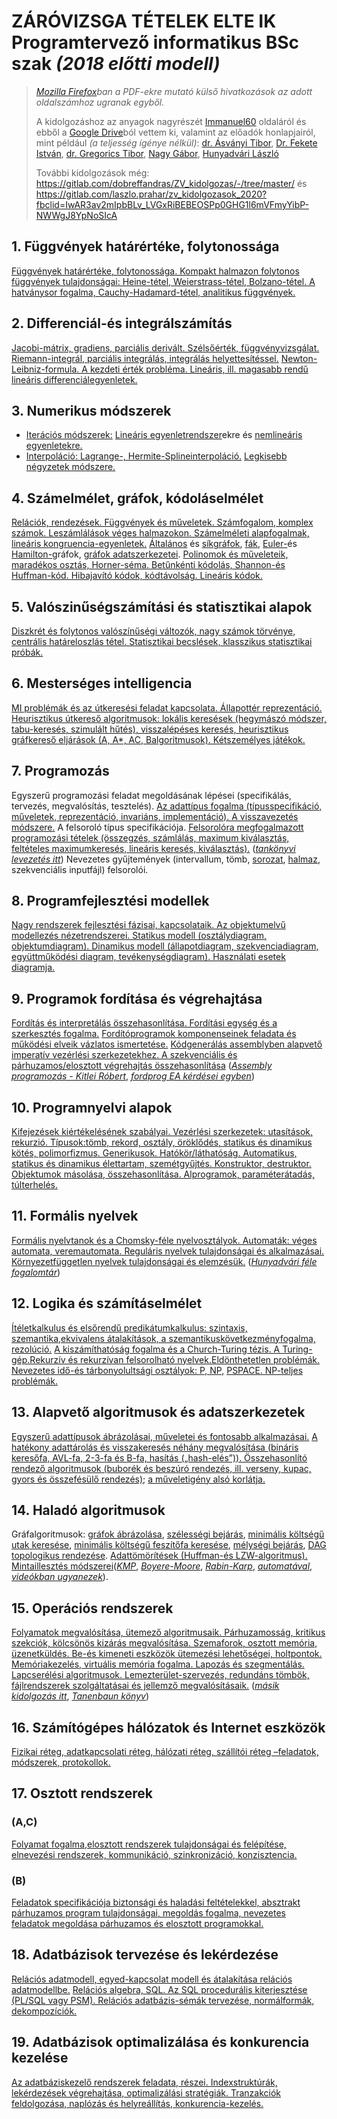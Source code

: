 # ZÁRÓVIZSGA TÉTELEK ELTE IK Programtervező informatikus BSc szak *(2018 előtti modell)*
> *[Mozilla Firefox](https://www.mozilla.org/hu/firefox/new/)ban a PDF-ekre mutató külső hivatkozások az adott oldalszámhoz ugranak egyből.*
>
> A kidolgozáshoz az anyagok nagyrészét [Immanuel60](https://immanuel60.hu/elte-ik-zarovizsga-tetelek-kidolgozva/) oldaláról és ebből a [Google Drive](https://drive.google.com/drive/folders/1DPpZIlhz5rrwsZpFSe55BCw_qknTd44P?usp=drive_open)ból vettem ki, valamint az előadók honlapjairól, mint például *(a teljesség ígénye nélkül)*: [dr. Ásványi Tibor](http://aszt.inf.elte.hu/~asvanyi/), [Dr. Fekete István](http://ifekete.web.elte.hu/), [dr. Gregorics Tibor](https://people.inf.elte.hu/gt/), [Nagy Gábor](http://compalg.inf.elte.hu/~nagy/), [Hunyadvári László](http://aszt.inf.elte.hu/~hunlaci/)
>
> További kidolgozások még: https://gitlab.com/dobreffandras/ZV_kidolgozas/-/tree/master/ és https://gitlab.com/laszlo.prahar/zv_kidolgozasok_2020?fbclid=IwAR3av2mIpbBLv_LVGxRiBEBEOSPp0GHG1l6mVFmyYibP-NWWgJ8YpNoSIcA

## 1. Függvények határértéke, folytonossága
[Függvények határértéke, folytonossága. Kompakt halmazon folytonos függvények tulajdonságai: Heine-tétel,  Weierstrass-tétel,  Bolzano-tétel.  A  hatványsor   fogalma,   Cauchy-Hadamard-tétel, analitikus függvények.](https://github.com/gabboraron/zarovizsga/blob/master/01%20-%20Sorozatok%2C%20sorok%2C%20fuggvenyek%20hatarerteke%20es%20folytonossaga%20(Ismeretlen%2C%202010).pdf)
## 2. Differenciál-és  integrálszámítás
[Jacobi-mátrix,  gradiens,  parciális  derivált.  Szélsőérték,  függvényvizsgálat.  Riemann-integrál, parciális  integrálás,  integrálás  helyettesítéssel.](https://github.com/gabboraron/zarovizsga/blob/master/02%20-%20Differencialszamitas%2C%20integralszamitas%20es%20alkalmazasaik%20(S.R.%2C%202010).pdf) [Newton-Leibniz-formula.  A  kezdeti  érték probléma. Lineáris, ill. magasabb rendű lineáris differenciálegyenletek.](https://github.com/gabboraron/zarovizsga/blob/master/03%20-%20Differencialegyenlet%20rendszerek.pdf)
## 3. Numerikus módszerek
- [Iterációs módszerek:](https://github.com/gabboraron/zarovizsga/blob/master/05%20-%20Linearis%20egyenletrendszerek%20numerikus%20megoldasa%20(Bognar%20Balint%2C%202011).pdf) [Lineáris egyenletrendszer](https://github.com/gabboraron/zarovizsga/blob/master/08%20-%20Linearis%20algebrai%20alapok%20(Ismeretlen%2C%202010).pdf)ekre és [nemlineáris egyenletekre.](https://github.com/gabboraron/zarovizsga/blob/master/05%20-%20Linearis%20egyenletrendszerek%20numerikus%20megoldasa%20(Bognar%20Balint%2C%202011).pdf)
- [Interpoláció: Lagrange-, Hermite-Splineinterpoláció.](https://github.com/gabboraron/zarovizsga/blob/master/04%20-%20Interpolacios%20eljarasok%20(Ismeretlen%2C%202010).pdf) [Legkisebb négyzetek módszere.](http://www.inf.u-szeged.hu/~kgelle/sites/default/files/upload/10_legkisebb_negyzetek_spline_0.pdf#section.1)
## 4. Számelmélet, gráfok, kódoláselmélet
[Relációk, rendezések. Függvények és műveletek. Számfogalom, komplex számok. Leszámlálások véges  halmazokon.  Számelméleti  alapfogalmak,  lineáris  kongruencia-egyenletek.](https://github.com/gabboraron/zarovizsga/blob/master/06%20-%20Szamelmelet%20es%20rejtjelezesi%20eljarasok%20(Bognar%20Balint%2C%202011).pdf) [Általános](http://compalg.inf.elte.hu/~nagy/diak/dm2_eaE_07_18tav.pdf#page=6) és [síkgráfok](http://compalg.inf.elte.hu/~nagy/diak/dm2_eaE_11_18tav.pdf#page=3), [fák](http://compalg.inf.elte.hu/~nagy/diak/dm2_eaE_08_18tav.pdf#page=7), [Euler-](http://compalg.inf.elte.hu/~nagy/diak/dm2_eaE_10_18tav.pdf#page=2)és [Hamilton-](http://compalg.inf.elte.hu/~nagy/diak/dm2_eaE_10_18tav.pdf#page=4)gráfok, [gráfok  adatszerkezetei](http://aszt.inf.elte.hu/~asvanyi/ad/ad1jegyzet.pdf#page=71). [Polinomok és műveleteik, maradékos osztás, Horner-séma. Betűnkénti kódolás, Shannon-és Huffman-kód. Hibajavító kódok, kódtávolság. Lineáris kódok.](https://github.com/gabboraron/zarovizsga/blob/master/07%20-%20Kodolaselmelet%20(Bognar%20Balint%2C%202011).pdf)
## 5. Valószinűségszámítási és statisztikai alapok
[Diszkrét és folytonos valószínűségi változók, nagy számok törvénye, centrális határeloszlás tétel. Statisztikai becslések, klasszikus statisztikai próbák.](https://github.com/gabboraron/zarovizsga/blob/master/09%20-%20Valoszinusegszamitasi%20es%20statisztikai%20alapok%20(Bognar%20Balint%2C%202011).pdf)
## 6. Mesterséges intelligencia
[MI problémák és az útkeresési feladat kapcsolata. Állapottér reprezentáció. Heurisztikus útkereső algoritmusok:  lokális  keresések  (hegymászó  módszer,  tabu-keresés,  szimulált  hűtés), visszalépéses keresés, heurisztikus gráfkereső eljárások (A, A*, AC, Balgoritmusok). Kétszemélyes játékok.](https://github.com/gabboraron/zarovizsga/blob/master/10%20-%20Mesterseges%20intelligencia%20GT%20!!!!!.pdf)
## 7. Programozás
Egyszerű  programozási  feladat  megoldásának  lépései  (specifikálás,  tervezés,  megvalósítás, tesztelés). [Az  adattípus  fogalma  (típusspecifikáció,  műveletek,  reprezentáció,  invariáns, implementáció).  A  visszavezetés  módszere.](https://github.com/gabboraron/zarovizsga/blob/master/12%20-%20Tipus%20(Ismeretlen%2C%202010).pdf) A  felsoroló  típus  specifikációja.  [Felsorolóra megfogalmazott  programozási  tételek  (összegzés,  számlálás,  maximum  kiválasztás,  feltételes maximumkeresés,  lineáris  keresés,  kiválasztás).](https://github.com/gabboraron/zarovizsga/blob/master/11%20-%20Programozasi%20tetelek%20(Ismeretlen%2C%202010).pdf) ([*tankönyvi levezetés itt*](http://bzsr.web.elte.hu/progmod2/konyv.pdf#page=131))  Nevezetes  gyűjtemények  (intervallum,  tömb, [sorozat](http://bzsr.web.elte.hu/progmod2/konyv.pdf#page=12), [halmaz](http://bzsr.web.elte.hu/progmod2/konyv.pdf#page=11), szekvenciális inputfájl) felsorolói. 
## 8. Programfejlesztési modellek
[Nagy rendszerek fejlesztési fázisai, kapcsolataik. Az objektumelvű modellezés nézetrendszerei. Statikus  modell  (osztálydiagram,  objektumdiagram).  Dinamikus  modell  (állapotdiagram, szekvenciadiagram, együttműködési diagram, tevékenységdiagram). Használati esetek diagramja.](https://github.com/gabboraron/zarovizsga/blob/master/13%20-%20Programfejlesztesi%20modellek%20(Boldizsar%20Szilard%2C%202010).pdf)
## 9. Programok fordítása és végrehajtása
[Fordítás  és  interpretálás  összehasonlítása.  Fordítási  egység  és  a  szerkesztés  fogalma.](https://github.com/gabboraron/zarovizsga/blob/master/15%20-%20Programok%20forditasa%20es%20vegrehajtasa%20(Cserep%20Mate%2C%202011).pdf) [Fordítóprogramok  komponenseinek  feladata  és  működési  elveik  vázlatos  ismertetése.](https://github.com/gabboraron/zarovizsga/blob/master/18%20-%20Forditoprogramok%20(Cserep%20Mate%2C%202011).pdf) [Kódgenerálás  assemblyben  alapvető  imperatív  vezérlési  szerkezetekhez.  A  szekvenciális  és párhuzamos/elosztott végrehajtás összehasonlítása](https://github.com/gabboraron/fordprog-ea/blob/master/20130115fordprog_beugrok_kidolgozva.pdf) ([*Assembly programozás - Kitlei Róbert*](https://github.com/gabboraron/books/blob/master/Kitlei_Robert-Assembly_prgramozas.pdf), [*fordprog EA kérdései egyben*](https://github.com/gabboraron/fordprog-egyben/blob/master/ea/fordprog_egybefuzve.pdf))
## 10. Programnyelvi alapok
[Kifejezések kiértékelésének szabályai. Vezérlési szerkezetek: utasítások, rekurzió. Típusok:tömb, rekord, osztály, öröklődés, statikus és dinamikus kötés, polimorfizmus. Generikusok. Hatókör/láthatóság.  Automatikus,  statikus  és  dinamikus  élettartam,  szemétgyűjtés. Konstruktor,  destruktor.](https://github.com/gabboraron/zarovizsga/blob/master/17%20-%20Programszerkezet%20(Cserep%20Mate%2C%202011).pdf)  [Objektumok  másolása,  összehasonlítása.  Alprogramok, paraméterátadás, túlterhelés.](https://github.com/gabboraron/zarovizsga/blob/master/16%20-%20Adatok%2C%20muveletek%20es%20vezerles%20(Lehoczky%20Dome%2C%202010).pdf)
## 11. Formális nyelvek
[Formális  nyelvtanok  és  a  Chomsky-féle  nyelvosztályok.    Automaták:  véges  automata, veremautomata. Reguláris nyelvek tulajdonságai és alkalmazásai.   Környezetfüggetlen nyelvek tulajdonságai és elemzésük.](https://github.com/gabboraron/zarovizsga/blob/master/23%20-%20Formalis%20nyelvek%20(Bognar%20Balint%2C%202011).pdf) ([*Hunyadvári féle fogalomtár*](https://github.com/gabboraron/zarovizsga/blob/master/defi-1(1).pdf))
## 12. Logika és számításelmélet
[Ítéletkalkulus és elsőrendű predikátumkalkulus: szintaxis, szemantika,ekvivalens átalakítások, a szemantikuskövetkezményfogalma, rezolúció.](https://github.com/gabboraron/zarovizsga/blob/master/19%20-%20Logika%20(Bognar%20Balint%2C%202011).pdf) [A kiszámíthatóság fogalma és a Church-Turing tézis. A Turing-gép.Rekurzív és rekurzívan felsorolható nyelvek.Eldönthetetlen problémák. Nevezetes idő-és tárbonyolultsági osztályok: P, NP,](https://github.com/gabboraron/zarovizsga/blob/master/20%20-%20Szamitaselmelet%20(Ismeretlen%2C%202009).pdf) [PSPACE. NP-teljes problémák.](https://github.com/gabboraron/logika_es_szamitaselmelet/blob/master/EA12SZ4.pdf) 
## 13. Alapvető algoritmusok és adatszerkezetek
[Egyszerű  adattípusok ábrázolásai,  műveletei  és  fontosabb  alkalmazásai.](https://github.com/gabboraron/zarovizsga/blob/master/21%20-%20Adatszerkezetek%20(Cserep%20Mate%2C%202011).pdf) [A  hatékony adattárolás és visszakeresés néhány megvalósítása (bináris keresőfa, AVL-fa, 2-3-fa és B-fa, hasítás („hash-elés”)). Összehasonlító rendező algoritmusok (buborék és beszúró rendezés, ill. verseny, kupac, gyors és összefésülő rendezés)](https://github.com/gabboraron/zarovizsga/blob/master/22%20-%20Alapveto%20algoritmusok%20(Bognar%20Balint%2C%202011).pdf); [a műveletigény alsó korlátja.](http://aszt.inf.elte.hu/~asvanyi/ad/ad1jegyzet.pdf#page=64) 
## 14. Haladó algoritmusok
Gráfalgoritmusok: [gráfok ábrázolása](https://github.com/gabboraron/zarovizsga/blob/master/22_fejezet_Grafok_abrazolasa.pdf), [szélességi bejárás](http://aszt.inf.elte.hu/~asvanyi/ad/ad2jegyzet.pdf#page=38), [minimális költségű utak](https://github.com/gabboraron/zarovizsga/blob/master/24_fejezet_Min_koltsegu_utak_1.pdf)[ keresése](https://github.com/gabboraron/zarovizsga/blob/master/25_fejezet_Min_koltsegu_utak_2.pdf), [minimális költségű feszítőfa keresése](https://github.com/gabboraron/zarovizsga/blob/master/27_fejezet_Min_koltsegu_feszitofak.pdf), [mélységi bejárás](http://aszt.inf.elte.hu/~asvanyi/ad/ad2jegyzet.pdf#page=44), [DAG topologikus  rendezése](http://aszt.inf.elte.hu/~asvanyi/ad/ad2jegyzet.pdf#page=49). [Adattömörítések (Huffman-és LZW-algoritmus).](http://aszt.inf.elte.hu/~asvanyi/ad/ad2jegyzet.pdf#page=61) [Mintaillesztés módszerei](https://github.com/gabboraron/zarovizsga/blob/master/31_fejezet_Egyszeru_mintaillesztes.pdf)([*KMP*](https://github.com/gabboraron/zarovizsga/blob/master/32_fejezet_Knuth_Morris_Pratt_alg.pdf), [*Boyere-Moore*](https://github.com/gabboraron/zarovizsga/blob/master/33_fejezet_Boyer_Moore_QS.pdf), [*Rabin-Karp*](https://github.com/gabboraron/zarovizsga/blob/master/34_fejezet_Rabin_Karp.pdf), [*automatával*](https://github.com/gabboraron/zarovizsga/blob/master/35_fejezet_Mintaillesztes_automataval.pdf), [*videókban ugyanezek*](https://github.com/gabboraron/algo2-EA)).
## 15. Operációs rendszerek 
[Folyamatok megvalósítása, ütemező algoritmusaik. Párhuzamosság, kritikus szekciók, kölcsönös kizárás megvalósítása. Szemaforok, osztott memória, üzenetküldés. Be-és kimeneti eszközök ütemezési  lehetőségei,  holtpontok.](https://github.com/gabboraron/zarovizsga/blob/master/24%20-%20Operacios%20rendszerek%20-%20parhuzamos%20folyamatok%20(Angyal%20Gabor%2C%202010).pdf) [Memóriakezelés,  virtuális  memória  fogalma.  Lapozás  és szegmentálás.  Lapcserélési  algoritmusok.  Lemezterület-szervezés,  redundáns  tömbök, fájlrendszerek szolgáltatásai és jellemző megvalósításaik.](https://github.com/gabboraron/zarovizsga/blob/master/25%20-%20Operacios%20rendszerek%20-%20tarkezeles%20(Ismeretlen%2C%202010).pdf) ([*másik kidolgozás itt*](https://github.com/gabboraron/op_rendszerek-ea/blob/master/1479373650oprendszerek.pdf), [*Tanenbaun könyv*](https://github.com/gabboraron/op_rendszerek-ea/blob/master/Andrew%20S.%20Tanenbaum%2C%20Albert%20S.%20Woodhull%20-%20Oper%C3%A1ci%C3%B3s%20rendszerek.pdf))
## 16. Számítógépes hálózatok és Internet eszközök
[Fizikai  réteg,  adatkapcsolati  réteg,  hálózati  réteg,  szállítói  réteg –feladatok,  módszerek, protokollok.](https://github.com/gabboraron/zarovizsga/blob/master/26%20-%20Szamitogepes%20halozatok%20es%20Internet%20eszkozok%20(Bognar%20Balint%2C%202011).pdf)
## 17. Osztott rendszerek
### (A,C)
[Folyamat  fogalma,elosztott rendszerek tulajdonságai és felépítése, elnevezési rendszerek, kommunikáció, szinkronizáció, konzisztencia.](https://github.com/gabboraron/zarovizsga/blob/master/27%20-%20Osztott%20rendszerek%20-%20AC%20szakirany%20(Bunyik%20Karina%2C%202010).pdf)
### (B)
[Feladatok specifikációja biztonsági és haladási feltételekkel, absztrakt párhuzamos program tulajdonságai,  megoldás  fogalma,  nevezetes feladatok  megoldása  párhuzamos  és  elosztott programokkal.](https://github.com/gabboraron/zarovizsga/blob/master/27%20-%20Osztott%20rendszerek%20-%20B%20szakir%C3%A1ny%20(Leh%C3%B3czky%20D%C3%B6me%2C%202010).pdf)
## 18. Adatbázisok tervezése és lekérdezése
[Relációs adatmodell, egyed-kapcsolat modell és átalakítása relációs adatmodellbe.](https://github.com/gabboraron/zarovizsga/blob/master/28%20-%20Adatbazisok%20-%20adatmodellezes%20(Bognar%20Balint%2C%202011).pdf) [Relációs algebra, SQL. Az SQL procedurális  kiterjesztése (PL/SQL vagy PSM). Relációs  adatbázis-sémák tervezése, normálformák, dekompozíciók.](https://github.com/gabboraron/zarovizsga/blob/master/29%20-%20Adatbazisok%20-%20lekerdezes%20es%20idoszerusites%20(Bognar%20Balint%2C%202011).pdf)
## 19. Adatbázisok optimalizálása és konkurencia kezelése
[Az  adatbáziskezelő  rendszerek  feladata,  részei.  Indexstruktúrák,  lekérdezések  végrehajtása, optimalizálási stratégiák. Tranzakciók feldolgozása, naplózás és helyreállítás, konkurencia-kezelés.](https://github.com/gabboraron/zarovizsga/blob/master/29%20-%20Adatb%C3%A1zisok%20-%20lek%C3%A9rdez%C3%A9s%20%C3%A9s%20id%C5%91szer%C5%B1s%C3%ADt%C3%A9s%20(Bogn%C3%A1r%20B%C3%A1lint%2C%202011).pdf)
